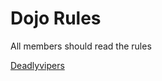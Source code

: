 Dojo Rules
==========

All members should read the rules

[Deadlyvipers](https://github.com/deadlyvipers)
